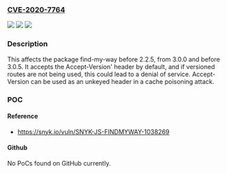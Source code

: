 ### [CVE-2020-7764](https://cve.mitre.org/cgi-bin/cvename.cgi?name=CVE-2020-7764)
![](https://img.shields.io/static/v1?label=Product&message=find-my-way&color=blue)
![](https://img.shields.io/static/v1?label=Version&message=%3C%202.2.5%20&color=brighgreen)
![](https://img.shields.io/static/v1?label=Vulnerability&message=Web%20Cache%20Poisoning&color=brighgreen)

### Description

This affects the package find-my-way before 2.2.5, from 3.0.0 and before 3.0.5. It accepts the Accept-Version' header by default, and if versioned routes are not being used, this could lead to a denial of service. Accept-Version can be used as an unkeyed header in a cache poisoning attack.

### POC

#### Reference
- https://snyk.io/vuln/SNYK-JS-FINDMYWAY-1038269

#### Github
No PoCs found on GitHub currently.

